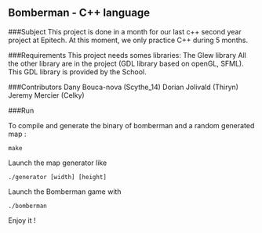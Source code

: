 ## Bomberman - C++ language

###Subject
This project is done in a month for our last c++ second year project at Epitech.
At this moment, we only practice C++ during 5 months.

###Requirements
This project needs somes libraries:
The Glew library
All the other library are in the project (GDL library based on openGL, SFML).
This GDL library is provided by the School.

###Contributors
Dany Bouca-nova (Scythe_14)
Dorian Jolivald (Thiryn)  
Jeremy Mercier (Celky)  

###Run

To compile and generate the binary of bomberman and a random generated map :

```
make
```

Launch the map generator like

```
./generator [width] [height]
```

Launch the Bomberman game with

```
./bomberman
```

Enjoy it !